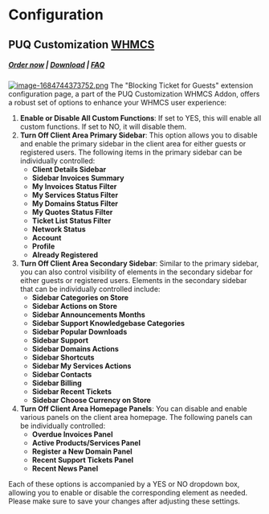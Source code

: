 # Configuration

## PUQ Customization **[WHMCS](https://puqcloud.com/link.php?id=77)**

#####  [Order now](https://puqcloud.com/whmcs-addon-puq-customization.php) | [Download](https://download.puqcloud.com/WHMCS/addons/PUQ-Customization/) | [FAQ](https://faq.puqcloud.com/)

[![image-1684744373752.png](https://doc.puq.info/uploads/images/gallery/2023-05/scaled-1680-/image-1684744373752.png)](https://doc.puq.info/uploads/images/gallery/2023-05/image-1684744373752.png)
The "Blocking Ticket for Guests" extension configuration page, a part of the PUQ Customization WHMCS Addon, offers a robust set of options to enhance your WHMCS user experience:

1. **Enable or Disable All Custom Functions**: If set to YES, this will enable all custom functions. If set to NO, it will disable them.
2. **Turn Off Client Area Primary Sidebar**: This option allows you to disable and enable the primary sidebar in the client area for either guests or registered users. The following items in the primary sidebar can be individually controlled:
    - **Client Details Sidebar**
    - **Sidebar Invoices Summary**
    - **My Invoices Status Filter**
    - **My Services Status Filter**
    - **My Domains Status Filter**
    - **My Quotes Status Filter**
    - **Ticket List Status Filter**
    - **Network Status**
    - **Account**
    - **Profile**
    - **Already Registered**
3. **Turn Off Client Area Secondary Sidebar**: Similar to the primary sidebar, you can also control visibility of elements in the secondary sidebar for either guests or registered users. Elements in the secondary sidebar that can be individually controlled include:
    - **Sidebar Categories on Store**
    - **Sidebar Actions on Store**
    - **Sidebar Announcements Months**
    - **Sidebar Support Knowledgebase Categories**
    - **Sidebar Popular Downloads**
    - **Sidebar Support**
    - **Sidebar Domains Actions**
    - **Sidebar Shortcuts**
    - **Sidebar My Services Actions**
    - **Sidebar Contacts**
    - **Sidebar Billing**
    - **Sidebar Recent Tickets**
    - **Sidebar Choose Currency on Store**
4. **Turn Off Client Area Homepage Panels**: You can disable and enable various panels on the client area homepage. The following panels can be individually controlled:
    - **Overdue Invoices Panel**
    - **Active Products/Services Panel**
    - **Register a New Domain Panel**
    - **Recent Support Tickets Panel**
    - **Recent News Panel**

Each of these options is accompanied by a YES or NO dropdown box, allowing you to enable or disable the corresponding element as needed. Please make sure to save your changes after adjusting these settings.
